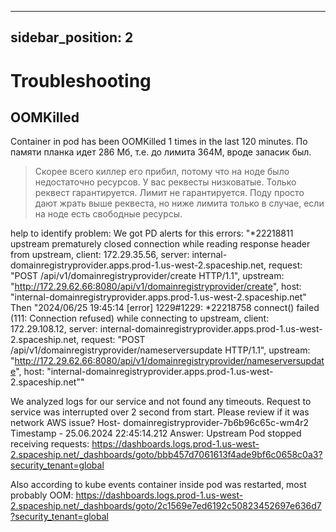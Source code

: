 
---
sidebar_position: 2
---
# Troubleshooting

## OOMKilled
Container in pod has been OOMKilled 1 times in the last 120 minutes. По памяти планка идет 286 Мб, т.е. до лимита 364М, вроде запасик был.
> Скорее всего киллер его прибил, потому что на ноде было недостаточно ресурсов. У вас реквесты низковатые. Только реквест гарантируется. Лимит не гарантируется. Поду просто дают жрать выше реквеста, но ниже лимита только в случае, если на ноде есть свободные ресурсы.

help to identify problem:
We got PD alerts for this errors:
"*22218811 upstream prematurely closed connection while reading response header from upstream, client: 172.29.35.56, server: internal-domainregistryprovider.apps.prod-1.us-west-2.spaceship.net, request: "POST /api/v1/domainregistryprovider/create HTTP/1.1", upstream: "http://172.29.62.66:8080/api/v1/domainregistryprovider/create", host: "internal-domainregistryprovider.apps.prod-1.us-west-2.spaceship.net"
Then
"2024/06/25 19:45:14 [error] 1229#1229: *22218758 connect() failed (111: Connection refused) while connecting to upstream, client: 172.29.108.12, server: internal-domainregistryprovider.apps.prod-1.us-west-2.spaceship.net, request: "POST /api/v1/domainregistryprovider/nameserversupdate HTTP/1.1", upstream: "http://172.29.62.66:8080/api/v1/domainregistryprovider/nameserversupdate", host: "internal-domainregistryprovider.apps.prod-1.us-west-2.spaceship.net""

We analyzed logs for our service and not found any timeouts. Request to service was interrupted over 2 second from start.
Please review if it was network AWS issue?
Host- domainregistryprovider-7b6b96c65c-wm4r2
Timestamp - 25.06.2024 22:45:14.212
Answer:
Upstream Pod stopped receiving requests:
https://dashboards.logs.prod-1.us-west-2.spaceship.net/_dashboards/goto/bbb457d7061613f4ade9bf6c0658c0a3?security_tenant=global

Also according to kube events container inside pod was restarted, most probably OOM:
https://dashboards.logs.prod-1.us-west-2.spaceship.net/_dashboards/goto/2c1569e7ed6192c50823452697e636d7?security_tenant=global